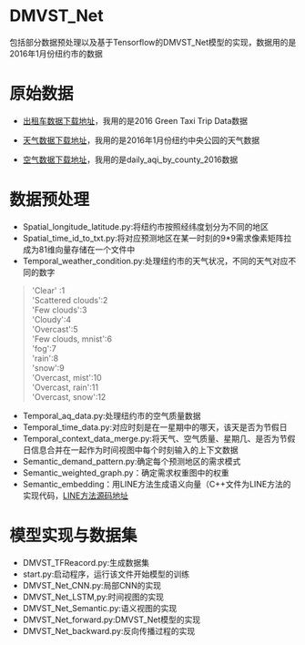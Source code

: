 # DMVST_Net
包括部分数据预处理以及基于Tensorflow的DMVST_Net模型的实现，数据用的是2016年1月份纽约市的数据

# 原始数据

- <a href="https://data.cityofnewyork.us/browse?q=taxi&page=1" target="_blank">出租车数据下载地址</a>，我用的是2016 Green Taxi Trip Data数据

- <a href="http://www.meteomanz.com/index?l=1&cou=4030&ind=72506&ty=hp&d1=01&m1=01&y1=2016&h1=00Z&d2=31&m2=01&y2=2016&h2=23Z" target="_blank">天气数据下载地址</a>，我用的是2016年1月份纽约中央公园的天气数据

- <a href="https://aqs.epa.gov/aqsweb/airdata/download_files.html#AQI" target="_blank">空气数据下载地址</a>，我用的是daily_aqi_by_county_2016数据

# 数据预处理
- Spatial_longitude_latitude.py:将纽约市按照经纬度划分为不同的地区
- Spatial_time_id_to_txt.py:将对应预测地区在某一时刻的9*9需求像素矩阵拉成为81维向量存储在一个文件中
- Temporal_weather_condition.py:处理纽约市的天气状况，不同的天气对应不同的数字
>  'Clear' :1</br>
   'Scattered clouds':2</br>
   'Few clouds':3</br>
   'Cloudy':4</br>
   'Overcast':5</br>
   'Few clouds, mnist':6</br>
   'fog':7</br>
   'rain':8</br>
   'snow':9</br>
   'Overcast, mist':10</br>
   'Overcast, rain':11</br>
   'Overcast, snow':12</br>
- Temporal_aq_data.py:处理纽约市的空气质量数据
- Temporal_time_data.py:对应时刻是在一星期中的哪天，该天是否为节假日
- Temporal_context_data_merge.py:将天气、空气质量、星期几、是否为节假日信息合并在一起作为时间视图中每个时刻输入的上下文数据
- Semantic_demand_pattern.py:确定每个预测地区的需求模式
- Semantic_weighted_graph.py：确定需求权重图中的权重
- Semantic_embedding：用LINE方法生成语义向量（C++文件为LINE方法的实现代码，<a href="https://github.com/tangjianpku/LINE" target="_blank">LINE方法源码地址</a>
# 模型实现与数据集
- DMVST_TFReacord.py:生成数据集
- start.py:启动程序，运行该文件开始模型的训练
- DMVST_Net_CNN.py:局部CNN的实现
- DMVST_Net_LSTM,py:时间视图的实现
- DMVST_Net_Semantic.py:语义视图的实现
- DMVST_Net_forward.py:DMVST_Net模型的实现
- DMVST_Net_backward.py:反向传播过程的实现
